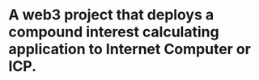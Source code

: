 # A web3 project that deploys a compound interest calculating application to Internet Computer or ICP.
